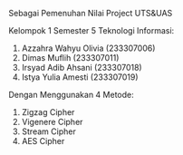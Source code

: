 Sebagai Pemenuhan Nilai Project UTS&UAS 

Kelompok 1 Semester 5 Teknologi Informasi:  

1. Azzahra Wahyu Olivia (233307006)
2. Dimas Muflih         (233307011)
3. Irsyad Adib Ahsani   (233307018)
4. Istya Yulia Amesti   (233307019)

Dengan Menggunakan 4 Metode:
1. Zigzag Cipher
2. Vigenere Cipher
3. Stream Cipher
4. AES Cipher
